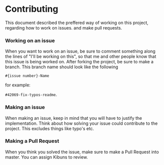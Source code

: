 # Contributing
This document described the preffered way of working on this project, regarding how to work on issues. and make pull requests.



### Working on an issue
When you want to work on an issue, be sure to comment something along the lines of "I'll be working on this", so that me and other people know that this issue is being worked on.
After forking the project, be sure to make a branch. This branch name should look like the following

```#{issue number}-Name```

for example:

```#42069-fix-typos-readme```. 

### Making an issue
When making an issue, keep in mind that you will have to justify the implementation. Think about how solving your issue could contribute to the project.
This excludes things like typo's etc. 

### Making a Pull Request
When you think you solved the issue, make sure to make a Pull Request into master. You can assign Kibuns to review.
